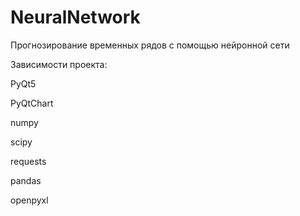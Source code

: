 # NeuralNetwork
Прогнозирование временных рядов с помощью нейронной сети

Зависимости проекта:

PyQt5

PyQtChart

numpy

scipy

requests

pandas

openpyxl
